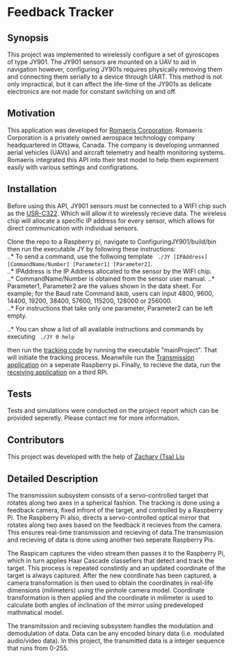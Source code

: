 # Feedback Tracker


## Synopsis

This project was implemented to wirelessly configure a set of gyroscopes of type JY901. The JY901 sensors are mounted on a UAV to aid in navigation however, configuring JY901s requires physically removing them and connecting them serially to a device through UART. This method is not only impractical, but it can affect the life-time of the JY901s as delicate electronics are not made for constant switching on and off.

## Motivation

This application was developed for [Romaeris Corporation](https://www.linkedin.com/company/romaeris-corporation). Romaeris Corporation is a privately owned aerospace technology company headquartered in Ottawa, Canada. The company is developing unmanned aerial vehicles (UAVs) and aircraft telemetry and health monitoring systems. Romaeris integrated this API into their test model to help them expirement easily with various settings and configrations. 

## Installation

Before using this API, JY901 sensors must be connected to a WIFI chip such as the [USR-C322](http://www.usriot.com/p/ti-cc3200-wifi-modules/). Which will allow it to wirelessly recieve data. The wireless chip will allocate a specific IP address for every sensor, which allows for direct communication with individual sensors.

Clone the repo to a Raspberry pi, navigate to ConfiguringJY901/build/bin then run the executable JY by following these instructions:  
..* To send a command, use the follwoing template ``` ./JY [IPAddress] [CommandName/Number] [Parameter1] [Parameter2]```.  
..* IPAddress is the IP Address allocated to the sensor by the WIFI chip.  
..* CommandName/Number is obtained from the sensor user manual. 
..* Parameter1, Parameter2 are the values shown in the data sheet. For example; for the Baud rate Command ```BAUD```, users can input 4800, 9600, 14400, 19200, 38400, 57600, 115200, 128000 or 256000.  
..* For instructions that take only one parameter, Parameter2 can be left empty.

..* You can show a list of all available instructions and commands by executing ``` ./JY 0 help```  



then run the [tracking code](https://github.com/zurkiyeh/FeedbackTracker/tree/master/Tracker/build) by running the executable "mainProject". That will initiate the tracking process. Meanwhile run the [Transmission application](https://github.com/zurkiyeh/FeedbackTracker/tree/master/Transmission/onebyte/trans) on a seperate Raspberry pi. Finally, to recieve the data, run the [receiving application](https://github.com/zurkiyeh/FeedbackTracker/tree/master/Transmission/onebyte/rec) on a third RPi. 


## Tests

Tests and simulations were conducted on the project report which can be provided seperetly. Please contact me for more information.

## Contributors

This project was developed with the help of [Zachary (Tsa) Liu ](https://www.linkedin.com/in/tsaliu)



## Detailed Description


The transmission subsystem consists of a servo-controlled target that rotates along two axes in a spherical fashion. The tracking is done using a feedback camera, fixed infront of the target, and controlled by a Raspberry Pi. The Raspberry Pi also, directs a servo-controlled optical mirror that rotates along two axes based on the feedback it recieves from the camera. This ensures real-time transmission and recieving of data.The transmission and recieving of data is done using another two seperate Raspberry Pis.


The Raspicam captures the video stream then passes it to the Raspberry Pi, which in turn applies Haar Cascade classefiers that detect and track the target. This process is repeated constintly and an updated coordinate of the target is always captured. After the new coordinate has been captured, a camera transformation is then used to obtain the coordinates in real-life dimensions (milimeters) using the pinhole camera model. Coordinate transformation is then applied and the coordinate in milimeter is used to
calculate both angles of inclination of the mirror using predeveloped mathmatical model.

The transmitssion and recieving subsystem handles the modulation and demodulation of data. Data can be any encoded binary data (i.e. modulated audio/video data). In this project, the transmitted data is a integer sequence that runs from 0-255.

